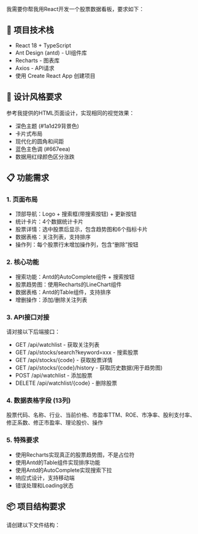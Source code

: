 我需要你帮我用React开发一个股票数据看板，要求如下：

## 🎯 项目技术栈
- React 18 + TypeScript
- Ant Design (antd) - UI组件库
- Recharts - 图表库
- Axios - API请求
- 使用 Create React App 创建项目

## 🎨 设计风格要求
参考我提供的HTML页面设计，实现相同的视觉效果：
- 深色主题 (#1a1d29背景色)
- 卡片式布局
- 现代化的圆角和间距
- 蓝色主色调 (#667eea)
- 数据用红绿颜色区分涨跌

## 📋 功能需求

### 1. 页面布局
- 顶部导航：Logo + 搜索框(带搜索按钮) + 更新按钮
- 统计卡片：4个数据统计卡片
- 股票详情：选中股票后显示，包含趋势图和6个指标卡片
- 数据表格：关注列表，支持排序
- 操作列：每个股票行末增加操作列，包含“删除”按钮

### 2. 核心功能
- 搜索功能：Antd的AutoComplete组件 + 搜索按钮
- 股票趋势图：使用Recharts的LineChart组件
- 数据表格：Antd的Table组件，支持排序
- 增删操作：添加/删除关注列表

### 3. API接口对接
请对接以下后端接口：
- GET /api/watchlist - 获取关注列表
- GET /api/stocks/search?keyword=xxx - 搜索股票  
- GET /api/stocks/{code} - 获取股票详情
- GET /api/stocks/{code}/history - 获取历史数据(用于趋势图)
- POST /api/watchlist - 添加股票
- DELETE /api/watchlist/{code} - 删除股票

### 4. 数据表格字段 (13列)
股票代码、名称、行业、当前价格、市盈率TTM、ROE、市净率、股利支付率、修正系数、修正市盈率、理论股价、操作

### 5. 特殊要求
- 使用Recharts实现真正的股票趋势图，不是占位符
- 使用Antd的Table组件实现排序功能
- 使用Antd的AutoComplete实现搜索下拉
- 响应式设计，支持移动端
- 错误处理和Loading状态

## 📦 项目结构要求
请创建以下文件结构：